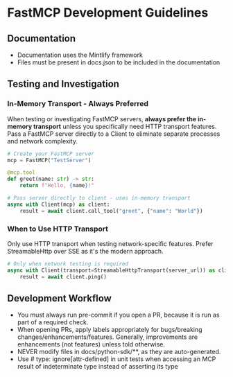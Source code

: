 # FastMCP Development Guidelines

## Documentation

- Documentation uses the Mintlify framework
- Files must be present in docs.json to be included in the documentation

## Testing and Investigation

### In-Memory Transport - Always Preferred

When testing or investigating FastMCP servers, **always prefer the in-memory transport** unless you specifically need HTTP transport features. Pass a FastMCP server directly to a Client to eliminate separate processes and network complexity.

```python
# Create your FastMCP server
mcp = FastMCP("TestServer")

@mcp.tool
def greet(name: str) -> str:
    return f"Hello, {name}!"

# Pass server directly to client - uses in-memory transport
async with Client(mcp) as client:
    result = await client.call_tool("greet", {"name": "World"})
```

### When to Use HTTP Transport

Only use HTTP transport when testing network-specific features. Prefer StreamableHttp over SSE as it's the modern approach.

```python
# Only when network testing is required
async with Client(transport=StreamableHttpTransport(server_url)) as client:
    result = await client.ping()
```

## Development Workflow

- You must always run pre-commit if you open a PR, because it is run as part of a required check.
- When opening PRs, apply labels appropriately for bugs/breaking changes/enhancements/features. Generally, improvements are enhancements (not features) unless told otherwise.
- NEVER modify files in docs/python-sdk/**, as they are auto-generated.
- Use # type: ignore[attr-defined] in unit tests when accessing an MCP result of indeterminate type instead of asserting its type
